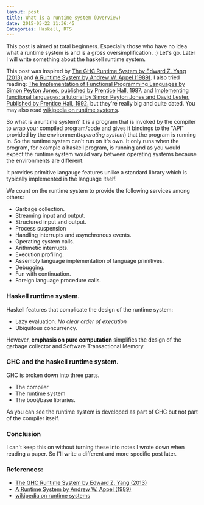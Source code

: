 ```yaml
---
layout: post
title: What is a runtime system (Overview)
date: 2015-05-22 11:36:45
Categories: Haskell, RTS
---
```


This post is aimed at total beginners. Especially those who have no idea what a runtime system is and is a gross oversimplification. :) Let's go. Later I will write something about the haskell runtime system.

This post was inspired by [The GHC Runtime System by Edward Z. Yang (2013)] and [A Runtime System by Andrew W. Appel (1989)].
I also tried reading: [The Implementation of Functional Programming Languages by Simon Peyton Jones, published by Prentice Hall, 1987.] and [Implementing functional languages: a tutorial by Simon Peyton Jones and David Lester. Published by Prentice Hall, 1992.] but they're really big and quite dated. You may also read [wikipedia on runtime systems].

So what is a runtime system? It is a program that is invoked by the compiler to wrap your compiled program/code and gives it bindings to the "API" provided by the environment(*operating system*) that the program is running in.
So the runtime system can't run on it's own. It only runs when the program, for example a haskell program, is running and as you would expect the runtime system would vary between operating systems because the environments are different.

It provides primitive langauge features unlike a standard library which is typically implemented in the language itself.

We count on the runtime system to provide the following services among others:

* Garbage collection.
* Streaming input and output.
* Structured input and output.
* Process suspension
* Handling interrupts and asynchronous events.
* Operating system calls.
* Arithmetic interrupts.
* Execution profiling.
* Assembly language implementation of language primitives.
* Debugging.
* Fun with continuation.
* Foreign language procedure calls.

### Haskell runtime system.
Haskell features that complicate the design of the runtime system:

* Lazy evaluation. *No clear order of execution*
* Ubiquitous concurrency.

However, **emphasis on pure computation** simplifies the design of the garbage collector and Software Transactional Memory.

### GHC and the haskell runtime system.
GHC is broken down into three parts.

  * The compiler
  * The runtime system
  * The boot/base libraries.

As you can see the runtime system is developed as part of GHC but not part of the compiler itself.

### Conclusion
I can't keep this on without turning these into notes I wrote down when reading a paper. So I'll write a different and more specific post later.

### References:

* [The GHC Runtime System by Edward Z. Yang (2013)]
* [A Runtime System by Andrew W. Appel (1989)]
* [wikipedia on runtime systems]

[The GHC Runtime System by Edward Z. Yang (2013)]: http://ezyang.com/jfp-ghc-rts-draft.pdf
[A Runtime System by Andrew W. Appel (1989)]: https://users-cs.au.dk/hosc/local/LaSC-3-4-pp343-380.pdf
[Implementing functional languages: a tutorial by Simon Peyton Jones and David Lester. Published by Prentice Hall, 1992.]: http://research.microsoft.com/en-us/um/people/simonpj/Papers/pj-lester-book/
[The Implementation of Functional Programming Languages by Simon Peyton Jones, published by Prentice Hall, 1987.]: http://research.microsoft.com/en-us/um/people/simonpj/papers/slpj-book-1987/
[wikipedia on runtime systems]: http://en.wikipedia.org/wiki/Runtime_system
